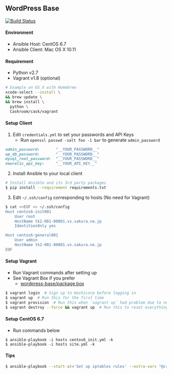 ## WordPress Base

[![Build Status](https://travis-ci.org/ymkjp/wordpress-base.svg?branch=master)](https://travis-ci.org/ymkjp/wordpress-base)

#### Environment
* Ansible Host: CentOS 6.7
* Ansible Client: Mac OS X 10.11

#### Requirement
- Python v2.7
- Vagrant v1.8 (optional)

```bash
# Example on OS X with Homebrew
xcode-select --install \
&& brew update \
&& brew install \
  python \
  Caskroom/cask/vagrant
```

#### Setup Client
1. Edit `credentials.yml` to set your passwords and API Keys
    * Run `openssl passwd -salt foo -1 bar` to generate `admin_password`

```ruby
admin_password:       "__YOUR_PASSWORD__"
wp_db_password:       "__YOUR_PASSWORD__"
mysql_root_password:  "__YOUR_PASSWORD__"
newrelic_api_key:     "__YOUR_API_KEY__"
```

2. Install Ansible to your local client

```bash
# Install Ansible and its 3rd party packages
$ pip install --requirement requirements.txt
```

3. Edit ``~/.ssh/config`` corresponding to hosts (No need for Vagrant)

```bash
$ cat <<EOF >> ~/.ssh/config
Host centos6-init001
    User root
    HostName tk2-001-00001.vs.sakura.ne.jp
    IdentitiesOnly yes

Host centos6-general001
    User admin
    HostName tk2-001-00001.vs.sakura.ne.jp
EOF
```

#### Setup Vagrant

* Run Vagrant commands after setting up
* See Vagrant Box if you prefer
  * [wordpress-base/package.box](https://dl.dropboxusercontent.com/u/6998388/wordpress-base/package.box)

```bash
$ vagrant login  # Sign up to Hashicorp before logging in
$ vagrant up  # Run this for the first time
$ vagrant provision  # Run this when `vagrant up` had problem due to network error, etc
$ vagrant destroy --force && vagrant up  # Run this to reset everything
```

#### Setup CentOS 6.7

* Run commands below

```
$ ansible-playbook -i hosts centos6_init.yml -k
$ ansible-playbook -i hosts site.yml -k
```

#### Tips

```bash
$ ansible-playbook --start-at='Set up iptables rules' --extra-vars "@credentials.yml" site.yml
```

